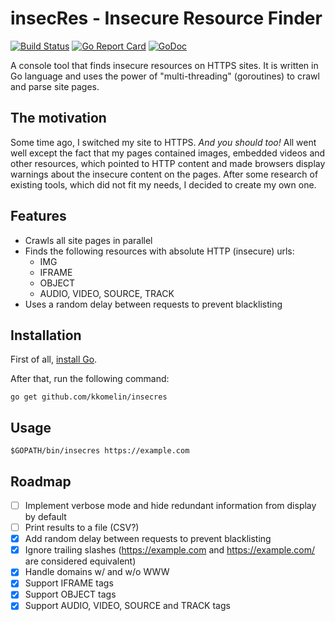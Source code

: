 # insecRes - Insecure Resource Finder
[![Build Status](https://travis-ci.org/kkomelin/insecres.svg)](https://travis-ci.org/kkomelin/insecres)
[![Go Report Card](https://goreportcard.com/badge/github.com/kkomelin/insecres)](https://goreportcard.com/report/github.com/kkomelin/insecres)
[![GoDoc](https://godoc.org/github.com/kkomelin/insecres?status.png)](http://godoc.org/github.com/kkomelin/insecres)

A console tool that finds insecure resources on HTTPS sites.
It is written in Go language and uses the power of "multi-threading" (goroutines) to crawl and parse site pages.

## The motivation

Some time ago, I switched my site to HTTPS. _And you should too!_
All went well except the fact that my pages contained images, embedded videos and other resources,
which pointed to HTTP content and made browsers display warnings about the insecure content on the pages.
After some research of existing tools, which did not fit my needs, I decided to create my own one.

## Features

- Crawls all site pages in parallel
- Finds the following resources with absolute HTTP (insecure) urls:
  - IMG
  - IFRAME
  - OBJECT
  - AUDIO, VIDEO, SOURCE, TRACK
- Uses a random delay between requests to prevent blacklisting

## Installation

First of all, [install Go](https://golang.org/doc/install).

After that, run the following command:

```
go get github.com/kkomelin/insecres
```

## Usage

```
$GOPATH/bin/insecres https://example.com
```

## Roadmap

- [ ] Implement verbose mode and hide redundant information from display by default
- [ ] Print results to a file (CSV?)
- [x] Add random delay between requests to prevent blacklisting
- [x] Ignore trailing slashes (https://example.com and https://example.com/ are considered equivalent)
- [x] Handle domains w/ and w/o WWW
- [x] Support IFRAME tags
- [x] Support OBJECT tags
- [x] Support AUDIO, VIDEO, SOURCE and TRACK tags

